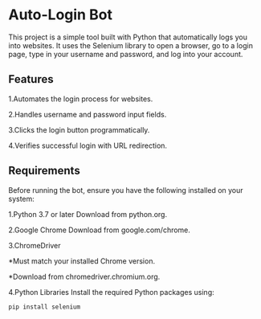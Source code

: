 # Auto-Login Bot

This project is a simple tool built with Python that automatically logs you into websites. It uses the Selenium library to open a browser, go to a login page, type in your username and password, and log into your account.

## Features

1.Automates the login process for websites.

2.Handles username and password input fields.

3.Clicks the login button programmatically.

4.Verifies successful login with URL redirection.

## Requirements

Before running the bot, ensure you have the following installed on your system:

1.Python 3.7 or later
Download from python.org.

2.Google Chrome
Download from google.com/chrome.

3.ChromeDriver

  *Must match your installed Chrome version.

  *Download from chromedriver.chromium.org.

4.Python Libraries
Install the required Python packages using:

```bash
pip install selenium
```
